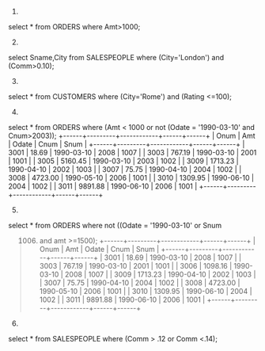 1)
select * from ORDERS
where Amt>1000;

2)
select Sname,City  from SALESPEOPLE
where (City='London') and (Comm>0.10);

3)
select * from CUSTOMERS
where (City='Rome') and (Rating <=100);

4)
select * from ORDERS
where (Amt < 1000 or
not (Odate = '1990-03-10'
and Cnum>2003));
+------+---------+------------+------+------+
| Onum | Amt     | Odate      | Cnum | Snum |
+------+---------+------------+------+------+
| 3001 |   18.69 | 1990-03-10 | 2008 | 1007 |
| 3003 |  767.19 | 1990-03-10 | 2001 | 1001 |
| 3005 | 5160.45 | 1990-03-10 | 2003 | 1002 |
| 3009 | 1713.23 | 1990-04-10 | 2002 | 1003 |
| 3007 |   75.75 | 1990-04-10 | 2004 | 1002 |
| 3008 | 4723.00 | 1990-05-10 | 2006 | 1001 |
| 3010 | 1309.95 | 1990-06-10 | 2004 | 1002 |
| 3011 | 9891.88 | 1990-06-10 | 2006 | 1001 |
+------+---------+------------+------+------+

5)
select * from ORDERS
where not ((Odate = '1990-03-10' or Snum
>1006) and amt >=1500);
+------+---------+------------+------+------+
| Onum | Amt     | Odate      | Cnum | Snum |
+------+---------+------------+------+------+
| 3001 |   18.69 | 1990-03-10 | 2008 | 1007 |
| 3003 |  767.19 | 1990-03-10 | 2001 | 1001 |
| 3006 | 1098.16 | 1990-03-10 | 2008 | 1007 |
| 3009 | 1713.23 | 1990-04-10 | 2002 | 1003 |
| 3007 |   75.75 | 1990-04-10 | 2004 | 1002 |
| 3008 | 4723.00 | 1990-05-10 | 2006 | 1001 |
| 3010 | 1309.95 | 1990-06-10 | 2004 | 1002 |
| 3011 | 9891.88 | 1990-06-10 | 2006 | 1001 |
+------+---------+------------+------+------+

6)
select * from SALESPEOPLE
where (Comm > .12 or Comm <.14);
